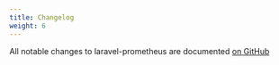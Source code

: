 ```yaml
---
title: Changelog
weight: 6
---
```


All notable changes to laravel-prometheus are documented [on GitHub](https://github.com/spatie/laravel-prometheus/blob/main/CHANGELOG.md)
